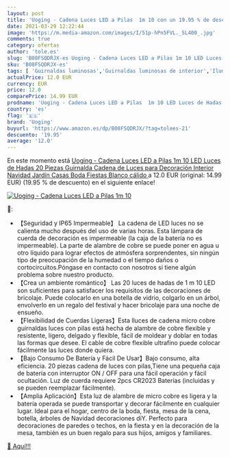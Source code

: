 ```yaml
---
layout: post
title: 'Uoging - Cadena Luces LED a Pilas  1m 10 con un 19.95 % de descuento'
date: 2021-03-29 12:22:44
image: 'https://m.media-amazon.com/images/I/51p-hPn5FVL._SL400_.jpg'
comments: true
category: ofertas
author: 'tole.es'
slug: 'B08FSQDRJX-es Uoging - Cadena Luces LED a Pilas 1m 10 LED Luces de Hadas...'
sku: 'B08FSQDRJX-es'
tags: [ 'Guirnaldas luminosas','Guirnaldas luminosas de interior','Iluminación','navidad','uoging', ]
actualPrice: 12.0 EUR
currency: EUR
price: 12.0
comparePrice: 14.99 EUR
prodname: 'Uoging - Cadena Luces LED a Pilas  1m 10 LED Luces de Hadas 20 Piezas  Guirnalda Cadena de Luces para Decoración  Interior  Navidad  Jardín  Casas  Boda  Fiestas  Blanco cálido '
country: 'es'
flag: '🇪🇸'
brand: 'Uoging'
buyurl: 'https://www.amazon.es/dp/B08FSQDRJX/?tag=tolees-21'
descuento: '19.95'
average: '12.0'
---
```


En este momento está [Uoging - Cadena Luces LED a Pilas  1m 10 LED Luces de Hadas 20 Piezas  Guirnalda Cadena de Luces para Decoración  Interior  Navidad  Jardín  Casas  Boda  Fiestas  Blanco cálido ](https://www.amazon.es/dp/B08FSQDRJX/?tag=tolees-21) a 12.0 EUR (original: 14.99 EUR) (19.95 %  de descuento) en el siguiente enlace!

[![Uoging - Cadena Luces LED a Pilas  1m 10](https://m.media-amazon.com/images/I/51p-hPn5FVL._SL400_.jpg)](https://www.amazon.es/dp/B08FSQDRJX/?tag=tolees-21)

🔎:

- 【Seguridad y IP65 Impermeable】 La cadena de LED luces no se calienta mucho después del uso de varias horas. Esta lámpara de cuerda de decoración es impermeable (la caja de la batería no es impermeable). La parte de alambre de cobre se puede poner en agua u otro líquido para lograr efectos de atmósfera sorprendentes, sin ningún tipo de preocupación de la humedad o el tiempo daños o cortocircuitos.Póngase en contacto con nosotros si tiene algún problema sobre nuestro producto.
- 【Crea un ambiente romántico】 Las 20 luces de hadas de 1 m 10 LED son suficientes para satisfacer los requisitos de las decoraciones de bricolaje. Puede colocarlo en una botella de vidrio, colgarlo en un árbol, envolverlo en un regalo del festival y hacer bricolaje para una noche de ensueño.
- 【Flexibilidad de Cuerdas Ligeras】Esta lluces de cadena micro cobre guirnaldas luces con pilas está hecha de alambre de cobre flexible y resistente, ligero, delgado y flexible, fácil de moldear y doblar en todas las formas que desee. El cable de cobre flexible ultrafino puede colocar fácilmente las luces donde quiera.
- 【Bajo Consumo De Batería y Fácil De Usar】Bajo consumo, alta eficiencia. 20 piezas cadena de luces con pilas,Tiene una pequeña caja de batería con interruptor ON / OFF para una fácil operación y fácil ocultación. Luz de cuerda requiere 2pcs CR2023 Baterías (incluidas y se pueden reemplazar fácilmente).
- 【Amplia Aplicación】Esta luz de alambre de micro cobre es ligera y la batería operada se puede transportar y decorar fácilmente en cualquier lugar. Ideal para el hogar, centro de la boda, fiesta, mesa de la cena, botella, árboles de Navidad decoraciones diY. Perfecto para decoraciones de paredes o techos, en la fiesta y en la decoración de la mesa, también es un buen regalo para sus hijos, amigos y familiares.

[🛒 Aquí!!!](https://www.amazon.es/dp/B08FSQDRJX/?tag=tolees-21)
